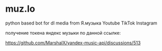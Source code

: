 # muz.lo
python based bot for dl media from Я.музыка Youtube TikTok Instagram



получение токена яндекс музыки по данной ссылке: 

https://github.com/MarshalX/yandex-music-api/discussions/513
